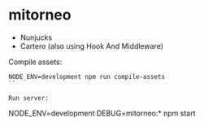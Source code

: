 # mitorneo

- Nunjucks 
- Cartero (also using Hook And Middleware)

Compile assets:

```
NODE_ENV=development npm run compile-assets
``

Run server:
```
NODE_ENV=development DEBUG=mitorneo:* npm start
```